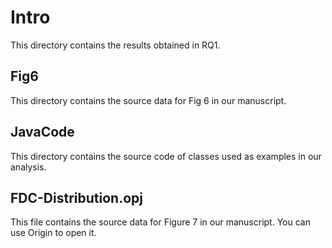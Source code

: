# Intro
This directory contains the results obtained in RQ1.

## Fig6
This directory contains the source data for Fig 6 in our manuscript.

## JavaCode
This directory contains the source code of classes used as examples in our analysis.

## FDC-Distribution.opj
This file contains the source data for Figure 7 in our manuscript. You can use Origin to open it.